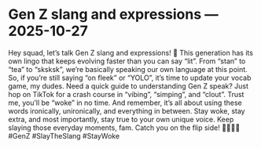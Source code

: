 # Gen Z slang and expressions — 2025-10-27

Hey squad, let’s talk Gen Z slang and expressions! 🌟 This generation has its own lingo that keeps evolving faster than you can say “lit”. From “stan” to “tea” to “sksksk”, we’re basically speaking our own language at this point. So, if you’re still saying “on fleek” or “YOLO”, it’s time to update your vocab game, my dudes. Need a quick guide to understanding Gen Z speak? Just hop on TikTok for a crash course in “vibing”, “simping”, and “clout”. Trust me, you’ll be “woke” in no time. And remember, it’s all about using these words ironically, unironically, and everything in between. Stay woke, stay extra, and most importantly, stay true to your own unique voice. Keep slaying those everyday moments, fam. Catch you on the flip side! 💁‍♀️🔥✨ #GenZ #SlayTheSlang #StayWoke
